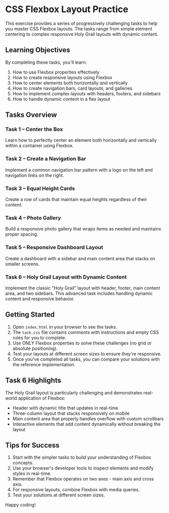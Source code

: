 # CSS Flexbox Layout Practice

This exercise provides a series of progressively challenging tasks to help you master CSS Flexbox layouts. The tasks range from simple element centering to complex responsive Holy Grail layouts with dynamic content.

## Learning Objectives

By completing these tasks, you'll learn:

1. How to use Flexbox properties effectively
2. How to create responsive layouts using Flexbox
3. How to center elements both horizontally and vertically
4. How to create navigation bars, card layouts, and galleries
5. How to implement complex layouts with headers, footers, and sidebars
6. How to handle dynamic content in a flex layout

## Tasks Overview

### Task 1 – Center the Box

Learn how to perfectly center an element both horizontally and vertically within a container using Flexbox.

### Task 2 – Create a Navigation Bar

Implement a common navigation bar pattern with a logo on the left and navigation links on the right.

### Task 3 – Equal Height Cards

Create a row of cards that maintain equal heights regardless of their content.

### Task 4 – Photo Gallery

Build a responsive photo gallery that wraps items as needed and maintains proper spacing.

### Task 5 – Responsive Dashboard Layout

Create a dashboard with a sidebar and main content area that stacks on smaller screens.

### Task 6 – Holy Grail Layout with Dynamic Content

Implement the classic "Holy Grail" layout with header, footer, main content area, and two sidebars. This advanced task includes handling dynamic content and responsive behavior.

## Getting Started

1. Open `index.html` in your browser to see the tasks.
2. The `task.css` file contains comments with instructions and empty CSS rules for you to complete.
3. Use ONLY Flexbox properties to solve these challenges (no grid or absolute positioning).
4. Test your layouts at different screen sizes to ensure they're responsive.
5. Once you've completed all tasks, you can compare your solutions with the reference implementation.

## Task 6 Highlights

The Holy Grail layout is particularly challenging and demonstrates real-world application of Flexbox:

- Header with dynamic title that updates in real-time
- Three-column layout that stacks responsively on mobile
- Main content area that properly handles overflow with custom scrollbars
- Interactive elements that add content dynamically without breaking the layout

## Tips for Success

1. Start with the simpler tasks to build your understanding of Flexbox concepts.
2. Use your browser's developer tools to inspect elements and modify styles in real-time.
3. Remember that Flexbox operates on two axes - main axis and cross axis.
4. For responsive layouts, combine Flexbox with media queries.
5. Test your solutions at different screen sizes.

Happy coding!

